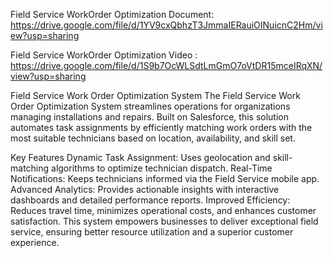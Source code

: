 Field Service WorkOrder Optimization Document: https://drive.google.com/file/d/1YV9cxQbhzT3JmmaIERauiOINuicnC2Hm/view?usp=sharing


Field Service WorkOrder Optimization Video : https://drive.google.com/file/d/1S9b7OcWLSdtLmGmO7oVtDR15mceIRqXN/view?usp=sharing


Field Service Work Order Optimization System
The Field Service Work Order Optimization System streamlines operations for organizations managing installations and repairs. Built on Salesforce, this solution automates task assignments by efficiently matching work orders with the most suitable technicians based on location, availability, and skill set.

Key Features
Dynamic Task Assignment: Uses geolocation and skill-matching algorithms to optimize technician dispatch.
Real-Time Notifications: Keeps technicians informed via the Field Service mobile app.
Advanced Analytics: Provides actionable insights with interactive dashboards and detailed performance reports.
Improved Efficiency: Reduces travel time, minimizes operational costs, and enhances customer satisfaction.
This system empowers businesses to deliver exceptional field service, ensuring better resource utilization and a superior customer experience.
